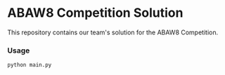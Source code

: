 # ABAW8 Competition Solution

This repository contains our team's solution for the ABAW8 Competition. 

### Usage
```bash
python main.py
